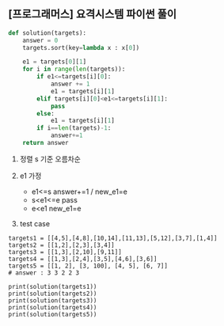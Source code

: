 ## [프로그래머스] 요격시스템 파이썬 풀이
```py
def solution(targets):
    answer = 0
    targets.sort(key=lambda x : x[0])

    e1 = targets[0][1]
    for i in range(len(targets)):
        if e1<=targets[i][0]:
            answer += 1
            e1 = targets[i][1]
        elif targets[i][0]<e1<=targets[i][1]:
            pass
        else:
            e1 = targets[i][1]
        if i==len(targets)-1:
            answer+=1
    return answer
```
1. 정렬 s 기준 오름차순
2. e1 가정
   - e1<=s  answer+=1 / new_e1=e
   - s<e1<=e  pass
   - e<e1  new_e1=e
  
3. test case
```
targets1 = [[4,5],[4,8],[10,14],[11,13],[5,12],[3,7],[1,4]]
targets2 = [[1,2],[2,3],[3,4]]
targets3 = [[1,3],[2,10],[9,11]]
targets4 = [[1,3],[2,4],[3,5],[4,6],[3,6]]
targets5 = [[1, 2], [3, 100], [4, 5], [6, 7]]
# answer : 3 3 2 2 3

print(solution(targets1))
print(solution(targets2))
print(solution(targets3))
print(solution(targets4))
print(solution(targets5))
```
